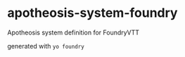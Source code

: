 # apotheosis-system-foundry

Apotheosis system definition for FoundryVTT

generated with `yo foundry`
